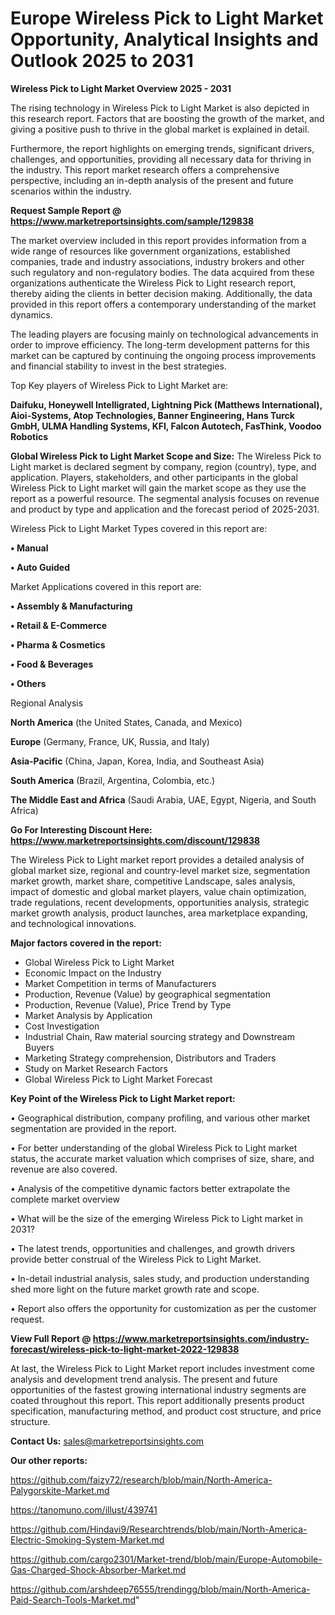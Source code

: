# Europe Wireless Pick to Light Market Opportunity, Analytical Insights and Outlook 2025 to 2031

<Strong> Wireless Pick to Light Market Overview 2025 - 2031</strong>

The rising technology in Wireless Pick to Light Market is also depicted in this research report. Factors that are boosting the growth of the market, and giving a positive push to thrive in the global market is explained in detail.

Furthermore, the report highlights on emerging trends, significant drivers, challenges, and opportunities, providing all necessary data for thriving in the industry. This report market research offers a comprehensive perspective, including an in-depth analysis of the present and future scenarios within the industry.

<strong>Request Sample Report @ <a href=https://www.marketreportsinsights.com/sample/129838>https://www.marketreportsinsights.com/sample/129838</a></strong>

The market overview included in this report provides information from a wide range of resources like government organizations, established companies, trade and industry associations, industry brokers and other such regulatory and non-regulatory bodies. The data acquired from these organizations authenticate the Wireless Pick to Light research report, thereby aiding the clients in better decision making. Additionally, the data provided in this report offers a contemporary understanding of the market dynamics.

The leading players are focusing mainly on technological advancements in order to improve efficiency. The long-term development patterns for this market can be captured by continuing the ongoing process improvements and financial stability to invest in the best strategies.

Top Key players of Wireless Pick to Light Market are:

<strong>Daifuku, Honeywell Intelligrated, Lightning Pick (Matthews International), Aioi-Systems, Atop Technologies, Banner Engineering, Hans Turck GmbH, ULMA Handling Systems, KFI, Falcon Autotech, FasThink, Voodoo Robotics</strong>

<strong><b>Global Wireless Pick to Light Market Scope and Size:</b></strong>
The Wireless Pick to Light market is declared segment by company, region (country), type, and application. Players, stakeholders, and other participants in the global Wireless Pick to Light market will gain the market scope as they use the report as a powerful resource. The segmental analysis focuses on revenue and product by type and application and the forecast period of 2025-2031.

Wireless Pick to Light Market Types covered in this report are:

<strong>• Manual

• Auto Guided</strong>

Market Applications covered in this report are:

<strong>• Assembly & Manufacturing

• Retail & E-Commerce

• Pharma & Cosmetics

• Food & Beverages

• Others</strong> 

Regional Analysis

<strong>North America</strong> (the United States, Canada, and Mexico)

<strong>Europe</strong> (Germany, France, UK, Russia, and Italy)

<strong>Asia-Pacific</strong> (China, Japan, Korea, India, and Southeast Asia)

<strong>South America</strong> (Brazil, Argentina, Colombia, etc.)

<strong>The Middle East and Africa</strong> (Saudi Arabia, UAE, Egypt, Nigeria, and South Africa)

<strong>Go For Interesting Discount Here: <a href=https://www.marketreportsinsights.com/discount/129838>https://www.marketreportsinsights.com/discount/129838</a></strong>

The Wireless Pick to Light market report provides a detailed analysis of global market size, regional and country-level market size, segmentation market growth, market share, competitive Landscape, sales analysis, impact of domestic and global market players, value chain optimization, trade regulations, recent developments, opportunities analysis, strategic market growth analysis, product launches, area marketplace expanding, and technological innovations.

<strong><b>Major factors covered in the report:</b></strong>
<ul>
  <li>Global Wireless Pick to Light Market </li>
  <li>Economic Impact on the Industry</li>
  <li>Market Competition in terms of Manufacturers</li>
  <li>Production, Revenue (Value) by geographical segmentation</li>
  <li>Production, Revenue (Value), Price Trend by Type</li>
  <li>Market Analysis by Application</li>
  <li>Cost Investigation</li>
  <li>Industrial Chain, Raw material sourcing strategy and Downstream Buyers</li>
  <li>Marketing Strategy comprehension, Distributors and Traders</li>
  <li>Study on Market Research Factors</li>
  <li>Global Wireless Pick to Light Market Forecast</li>
</ul>

<strong><b>Key Point of the Wireless Pick to Light Market report:</b></strong>

• Geographical distribution, company profiling, and various other market segmentation are provided in the report.

• For better understanding of the global Wireless Pick to Light market status, the accurate market valuation which comprises of size, share, and revenue are also covered.

• Analysis of the competitive dynamic factors better extrapolate the complete market overview

• What will be the size of the emerging Wireless Pick to Light market in 2031?

• The latest trends, opportunities and challenges, and growth drivers provide better construal of the Wireless Pick to Light Market.

• In-detail industrial analysis, sales study, and production understanding shed more light on the future market growth rate and scope.

• Report also offers the opportunity for customization as per the customer request.

<strong><b>View Full Report @ <a href=https://www.marketreportsinsights.com/industry-forecast/wireless-pick-to-light-market-2022-129838>https://www.marketreportsinsights.com/industry-forecast/wireless-pick-to-light-market-2022-129838</a></b></strong>


At last, the Wireless Pick to Light Market report includes investment come analysis and development trend analysis. The present and future opportunities of the fastest growing international industry segments are coated throughout this report. This report additionally presents product specification, manufacturing method, and product cost structure, and price structure.

<strong>Contact Us:</strong>
sales@marketreportsinsights.com

<strong>Our other reports:</strong>

<a href=https://github.com/faizy72/research/blob/main/North-America-Palygorskite-Market.md>https://github.com/faizy72/research/blob/main/North-America-Palygorskite-Market.md</a>

<a href=https://tanomuno.com/illust/439741>https://tanomuno.com/illust/439741</a>

<a href=https://github.com/Hindavi9/Researchtrends/blob/main/North-America-Electric-Smoking-System-Market.md>https://github.com/Hindavi9/Researchtrends/blob/main/North-America-Electric-Smoking-System-Market.md</a>

<a href=https://github.com/cargo2301/Market-trend/blob/main/Europe-Automobile-Gas-Charged-Shock-Absorber-Market.md>https://github.com/cargo2301/Market-trend/blob/main/Europe-Automobile-Gas-Charged-Shock-Absorber-Market.md</a>

<a href=https://github.com/arshdeep76555/trendingg/blob/main/North-America-Paid-Search-Tools-Market.md>https://github.com/arshdeep76555/trendingg/blob/main/North-America-Paid-Search-Tools-Market.md</a>"
